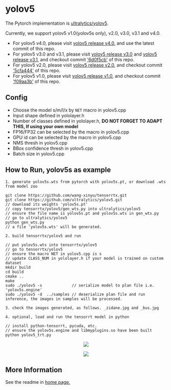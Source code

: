 # yolov5

The Pytorch implementation is [ultralytics/yolov5](https://github.com/ultralytics/yolov5).

Currently, we support yolov5 v1.0(yolov5s only), v2.0, v3.0, v3.1 and v4.0.

- For yolov5 v4.0, please visit [yolov5 release v4.0](https://github.com/ultralytics/yolov5/releases/tag/v4.0), and use the latest commit of this repo.
- For yolov5 v3.0 and v3.1, please visit [yolov5 release v3.0](https://github.com/ultralytics/yolov5/releases/tag/v3.0) and [yolov5 release v3.1](https://github.com/ultralytics/yolov5/releases/tag/v3.1), and checkout commit ['6d0f5cb'](https://github.com/wang-xinyu/tensorrtx/commit/6d0f5cbf4745bc00b69aad54a905383fb906f103) of this repo.
- For yolov5 v2.0, please visit [yolov5 release v2.0](https://github.com/ultralytics/yolov5/releases/tag/v2.0), and checkout commit ['5cfa444'](https://github.com/wang-xinyu/tensorrtx/commit/5cfa4445170eabaa54acd5ad7f469ef65a8763f1) of this repo.
- For yolov5 v1.0, please visit [yolov5 release v1.0](https://github.com/ultralytics/yolov5/releases/tag/v1.0), and checkout commit ['f09aa3b'](https://github.com/wang-xinyu/tensorrtx/commit/f09aa3bbebf4d4d37b6d3b32a1d39e1f2678a07b) of this repo.

## Config

- Choose the model s/m/l/x by `NET` macro in yolov5.cpp
- Input shape defined in yololayer.h
- Number of classes defined in yololayer.h, **DO NOT FORGET TO ADAPT THIS, If using your own model**
- FP16/FP32 can be selected by the macro in yolov5.cpp
- GPU id can be selected by the macro in yolov5.cpp
- NMS thresh in yolov5.cpp
- BBox confidence thresh in yolov5.cpp
- Batch size in yolov5.cpp

## How to Run, yolov5s as example

```
1. generate yolov5s.wts from pytorch with yolov5s.pt, or download .wts from model zoo

git clone https://github.com/wang-xinyu/tensorrtx.git
git clone https://github.com/ultralytics/yolov5.git
// download its weights 'yolov5s.pt'
// copy tensorrtx/yolov5/gen_wts.py into ultralytics/yolov5
// ensure the file name is yolov5s.pt and yolov5s.wts in gen_wts.py
// go to ultralytics/yolov5
python gen_wts.py
// a file 'yolov5s.wts' will be generated.

2. build tensorrtx/yolov5 and run

// put yolov5s.wts into tensorrtx/yolov5
// go to tensorrtx/yolov5
// ensure the macro NET in yolov5.cpp is s
// update CLASS_NUM in yololayer.h if your model is trained on custom dataset
mkdir build
cd build
cmake ..
make
sudo ./yolov5 -s             // serialize model to plan file i.e. 'yolov5s.engine'
sudo ./yolov5 -d  ../samples // deserialize plan file and run inference, the images in samples will be processed.

3. check the images generated, as follows. _zidane.jpg and _bus.jpg

4. optional, load and run the tensorrt model in python

// install python-tensorrt, pycuda, etc.
// ensure the yolov5s.engine and libmyplugins.so have been built
python yolov5_trt.py
```

<p align="center">
<img src="https://user-images.githubusercontent.com/15235574/78247927-4d9fac00-751e-11ea-8b1b-704a0aeb3fcf.jpg">
</p>

<p align="center">
<img src="https://user-images.githubusercontent.com/15235574/78247970-60b27c00-751e-11ea-88df-41473fed4823.jpg">
</p>

## More Information

See the readme in [home page.](https://github.com/wang-xinyu/tensorrtx)

